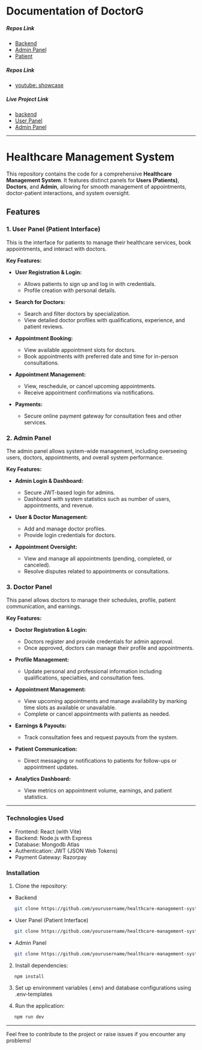 # Documentation of DoctorG
##### Repos Link
 - [Backend](https://github.com/fThAbhishek-Pandey/DoctorGBackend)
 - [Admin Panel](https://github.com/fThAbhishek-Pandey/Admin-Panal-DoctorG)
 - [Patient](https://github.com/fThAbhishek-Pandey/DoctorG-patient-panel)
 ##### Repos Link
 - [youtube: showcase](https://youtu.be/D_ODnnHNjro)
##### Live Project Link
 - [backend]()
 - [User Panel]()
 - [Admin Panel]()
---

# Healthcare Management System

This repository contains the code for a comprehensive **Healthcare Management System**. It features distinct panels for **Users (Patients)**, **Doctors**, and **Admin**, allowing for smooth management of appointments, doctor-patient interactions, and system oversight.

## Features

### 1. User Panel (Patient Interface)
This is the interface for patients to manage their healthcare services, book appointments, and interact with doctors.

**Key Features:**
- **User Registration & Login:**
  - Allows patients to sign up and log in with credentials.
  - Profile creation with personal details.
  
- **Search for Doctors:**
  - Search and filter doctors by specialization.
  - View detailed doctor profiles with qualifications, experience, and patient reviews.

- **Appointment Booking:**
  - View available appointment slots for doctors.
  - Book appointments with preferred date and time for in-person consultations.

- **Appointment Management:**
  - View, reschedule, or cancel upcoming appointments.
  - Receive appointment confirmations via notifications.

- **Payments:**
  - Secure online payment gateway for consultation fees and other services.

### 2. Admin Panel
The admin panel allows system-wide management, including overseeing users, doctors, appointments, and overall system performance.

**Key Features:**
- **Admin Login & Dashboard:**
  - Secure JWT-based login for admins.
  - Dashboard with system statistics such as number of users, appointments, and revenue.

- **User & Doctor Management:**
  - Add and manage doctor profiles.
  - Provide login credentials for doctors.

- **Appointment Oversight:**
  - View and manage all appointments (pending, completed, or canceled).
  - Resolve disputes related to appointments or consultations.

### 3. Doctor Panel
This panel allows doctors to manage their schedules, profile, patient communication, and earnings.

**Key Features:**
- **Doctor Registration & Login:**
  - Doctors register and provide credentials for admin approval.
  - Once approved, doctors can manage their profile and appointments.

- **Profile Management:**
  - Update personal and professional information including qualifications, specialties, and consultation fees.

- **Appointment Management:**
  - View upcoming appointments and manage availability by marking time slots as available or unavailable.
  - Complete or cancel appointments with patients as needed.

- **Earnings & Payouts:**
  - Track consultation fees and request payouts from the system.

- **Patient Communication:**
  - Direct messaging or notifications to patients for follow-ups or appointment updates.

- **Analytics Dashboard:**
  - View metrics on appointment volume, earnings, and patient statistics.

---

### Technologies Used
- Frontend: React (with Vite)
- Backend: Node.js with Express
- Database: Mongodb Atlas
- Authentication: JWT (JSON Web Tokens)
- Payment Gateway: Razorpay
  
### Installation
1. Clone the repository:
 - Backend
   
```bash
   git clone https://github.com/yourusername/healthcare-management-system.git
```
 - User Panel (Patient Interface)
```bash
   git clone https://github.com/yourusername/healthcare-management-system.git
```
- Admin Panel
```bash
   git clone https://github.com/yourusername/healthcare-management-system.git
```
2. Install dependencies:
```bash
   npm install
 ```

3. Set up environment variables (.env) and database configurations using .env-templates

4. Run the application:
```bash
   npm run dev
```

---

Feel free to contribute to the project or raise issues if you encounter any problems!



